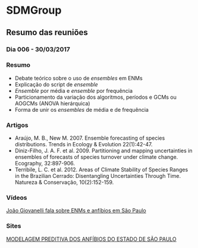# SDMGroup

## Resumo das reuniões

### Dia 006 - 30/03/2017

### Resumo
- Debate teórico sobre o uso de *ensembles* em ENMs
- Explicação do script de *ensemble*
- *Ensemble* por média e *ensemble* por frequência
- Particionamento da variação dos algoritmos, períodos e GCMs ou AOGCMs (ANOVA hierárquica)
- Forma de unir os *ensembles* de média e de frequência

### Artigos
- Araújo, M. B., New M. 2007. Ensemble forecasting of species distributions. Trends in Ecology & Evolution 22(1):42-47.
- Diniz-Filho, J. A. F. et al. 2009. Partitioning and mapping uncertainties in ensembles of forecasts of species turnover under climate change. Ecography, 32:897-906.
- Terribile, L. C. et al. 2012. Areas of Climate Stability of Species Ranges in the Brazilian Cerrado: Disentangling Uncertainties Through Time. Natureza & Conservação, 10(2):152-159.

### Vídeos
[João Giovanelli fala sobre ENMs e anfíbios em São Paulo](https://www.youtube.com/watch?v=XG0ObCVcqSg&feature=youtu.be)

### Sites
[MODELAGEM PREDITIVA DOS ANFÍBIOS DO ESTADO DE SÃO PAULO](https://anfibiosnomapa.wordpress.com)

